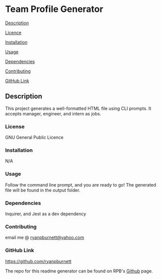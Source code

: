 # Team Profile Generator

[Description](#description)

[Licence](#license)

[Installation](#installation)

[Usage](#usage)

[Dependencies](#dependencies)

[Contributing](#contributing)

[GitHub Link](#github-link)


## Description
This project generates a well-formatted HTML file using CLI prompts.  It accepts manager, engineer, and intern as jobs.

### License
GNU General Public Licence

### Installation
N/A

### Usage
Follow the command line prompt, and you are ready to go!  The generated file will be found in the output folder.  

### Dependencies
Inquirer, and Jest as a dev dependency

### Contributing
email me @ ryanpburnett@yahoo.com

### GitHub Link
https://github.com/ryanpburnett

The repo for this readme generator can be found on RPB's [Github](https://github.com/ryanpburnett/readme-generator) page.